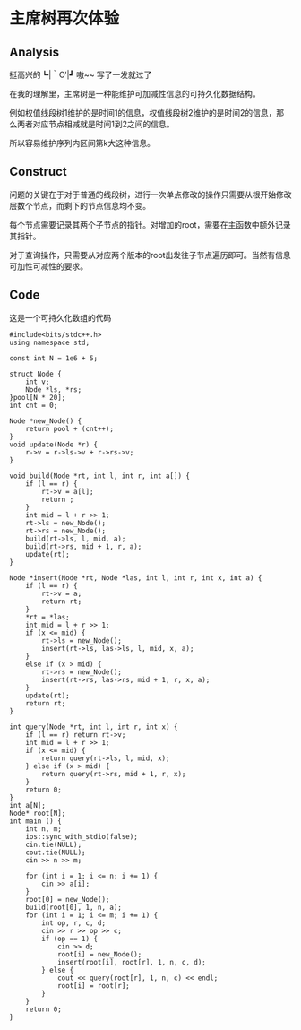 # 主席树再次体验
## Analysis
挺高兴的┗|｀O′|┛ 嗷~~
写了一发就过了

在我的理解里，主席树是一种能维护可加减性信息的可持久化数据结构。

例如权值线段树1维护的是时间1的信息，权值线段树2维护的是时间2的信息，那么两者对应节点相减就是时间1到2之间的信息。

所以容易维护序列内区间第k大这种信息。

## Construct
问题的关键在于对于普通的线段树，进行一次单点修改的操作只需要从根开始修改层数个节点，而剩下的节点信息均不变。

每个节点需要记录其两个子节点的指针。对增加的root，需要在主函数中额外记录其指针。

对于查询操作，只需要从对应两个版本的root出发往子节点遍历即可。当然有信息可加性可减性的要求。

## Code
这是一个可持久化数组的代码
```
#include<bits/stdc++.h>
using namespace std;

const int N = 1e6 + 5;

struct Node {
	int v;
	Node *ls, *rs;
}pool[N * 20];
int cnt = 0;

Node *new_Node() {
	return pool + (cnt++);
}
void update(Node *r) {
	r->v = r->ls->v + r->rs->v;
}

void build(Node *rt, int l, int r, int a[]) {
	if (l == r) {
		rt->v = a[l];
		return ;
	}
	int mid = l + r >> 1;
	rt->ls = new_Node();
	rt->rs = new_Node();
	build(rt->ls, l, mid, a);
	build(rt->rs, mid + 1, r, a);
	update(rt);
}

Node *insert(Node *rt, Node *las, int l, int r, int x, int a) {
	if (l == r) {
		rt->v = a;
		return rt;
	}
	*rt = *las;
	int mid = l + r >> 1;
	if (x <= mid) {
		rt->ls = new_Node();
		insert(rt->ls, las->ls, l, mid, x, a);
	}
	else if (x > mid) {
		rt->rs = new_Node();
		insert(rt->rs, las->rs, mid + 1, r, x, a);
	}
	update(rt);
	return rt;
}

int query(Node *rt, int l, int r, int x) {
	if (l == r) return rt->v;
	int mid = l + r >> 1;
	if (x <= mid) {
		return query(rt->ls, l, mid, x);
	} else if (x > mid) {
		return query(rt->rs, mid + 1, r, x);
	}
	return 0;
}
int a[N];
Node* root[N];
int main () {
	int n, m;
	ios::sync_with_stdio(false);
	cin.tie(NULL);
	cout.tie(NULL);
	cin >> n >> m;

	for (int i = 1; i <= n; i += 1) {
		cin >> a[i];
	}
	root[0] = new_Node();
	build(root[0], 1, n, a);
	for (int i = 1; i <= m; i += 1) {
		int op, r, c, d;
		cin >> r >> op >> c;
		if (op == 1) {
			cin >> d;
			root[i] = new_Node();
			insert(root[i], root[r], 1, n, c, d);
		} else {
			cout << query(root[r], 1, n, c) << endl;
			root[i] = root[r];
		}
	}
	return 0;
}
```